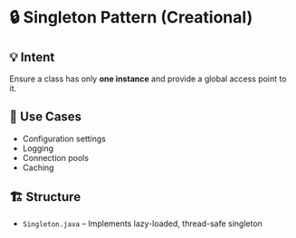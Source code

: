 # 🔒 Singleton Pattern (Creational)

## 💡 Intent
Ensure a class has only **one instance** and provide a global access point to it.

## 🧰 Use Cases
- Configuration settings
- Logging
- Connection pools
- Caching

## 🏗️ Structure
- `Singleton.java` – Implements lazy-loaded, thread-safe singleton

